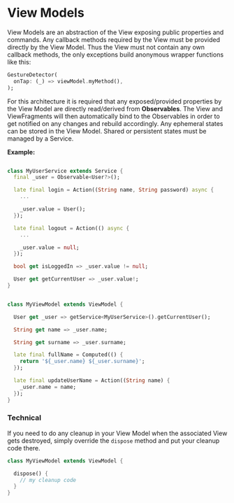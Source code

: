 # View Models

View Models are an abstraction of the View exposing public properties and commands. Any callback methods required by the View must be provided directly by the View Model. Thus the View must not contain any own callback methods, the only exceptions build anonymous wrapper functions like this:

```dart
GestureDetector(
  onTap: (_) => viewModel.myMethod(),
);
```

For this architecture it is required that any exposed/provided properties by the View Model are directly read/derived from **Observables**. The View and ViewFragments will then automatically bind to the Observables in order to get notified on any changes and rebuild accordingly.
Any ephemeral states can be stored in the View Model. Shared or persistent states must be managed by a Service.


**Example:**
```dart

class MyUserService extends Service {
  final _user = Observable<User?>();

  late final login = Action((String name, String password) async {
    ...

    _user.value = User();
  });

  late final logout = Action(() async {
    ...

    _user.value = null;
  });

  bool get isLoggedIn => _user.value != null;

  User get getCurrentUser => _user.value!;
}


class MyViewModel extends ViewModel {

  User get _user => getService<MyUserService>().getCurrentUser();

  String get name => _user.name;

  String get surname => _user.surname;

  late final fullName = Computed(() {
    return '${_user.name} ${_user.surname}';
  });

  late final updateUserName = Action((String name) {
    _user.name = name;
  });
}
```

### Technical

If you need to do any cleanup in your View Model when the associated View gets destroyed, simply override the `dispose` method and put your cleanup code there.

```dart
class MyViewModel extends ViewModel {

  dispose() {
    // my cleanup code
  }
}
```